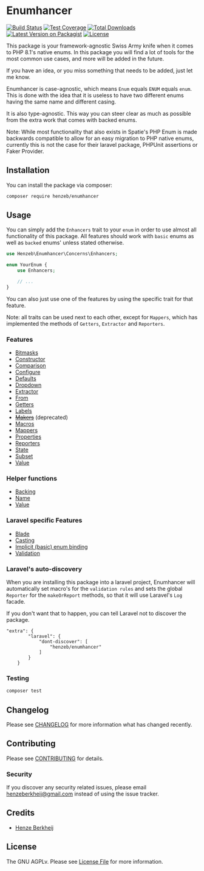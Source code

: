 # Enumhancer

[![Build Status](https://github.com/henzeb/enumhancer/workflows/tests/badge.svg)](https://github.com/henzeb/enumhancer/actions)
[![Test Coverage](https://api.codeclimate.com/v1/badges/5cee34b5dd839b0c2cdd/test_coverage)](https://codeclimate.com/github/henzeb/enumhancer/test_coverage)
[![Total Downloads](https://img.shields.io/packagist/dt/henzeb/enumhancer.svg)](https://packagist.org/packages/henzeb/enumhancer)
[![Latest Version on Packagist](https://img.shields.io/packagist/v/henzeb/enumhancer.svg)](https://packagist.org/packages/henzeb/enumhancer)
[![License](https://img.shields.io/packagist/l/henzeb/enumhancer)](https://packagist.org/packages/henzeb/enumhancer)

This package is your framework-agnostic Swiss Army knife when it comes to
PHP 8.1's native enums. In this package you will find a lot of tools for
the most common use cases, and more will be added in the future.

If you have an idea, or you miss something that needs to be added, just let me
know.

Enumhancer is case-agnostic, which means `Enum` equals `ENUM` equals `enum`.
This is done with the idea that it is useless to have two different enums
having the same name and different casing.

It is also type-agnostic. This way you can steer clear as much as possible
from the extra work that comes with backed enums.

Note: While most functionality that also exists in Spatie's PHP Enum is made
backwards compatible to allow for an easy migration to PHP native enums,
currently this is not the case for their laravel package, PHPUnit assertions or
Faker Provider.

## Installation

You can install the package via composer:

```bash
composer require henzeb/enumhancer
```

## Usage

You can simply add the `Enhancers` trait to your `enum` in order to use almost
all functionality of this package. All features should work with `basic` enums as
well as `backed` enums' unless stated otherwise.

```php
use Henzeb\Enumhancer\Concerns\Enhancers;

enum YourEnum {
    use Enhancers;

    // ...
}
```

You can also just use one of the features by using the specific trait for that
feature.

Note: all traits can be used next to each other, except for `Mappers`, which has
implemented the methods of `Getters`, `Extractor` and `Reporters`.

### Features

- [Bitmasks](docs/bitmasks.md)
- [Constructor](docs/constructor.md)
- [Comparison](docs/comparison.md)
- [Configure](docs/configure.md)
- [Defaults](docs/defaults.md)
- [Dropdown](docs/dropdown.md)
- [Extractor](docs/extractor.md)
- [From](docs/from.md)
- [Getters](docs/getters.md)
- [Labels](docs/labels.md)
- ~~[Makers](docs/makers.md)~~ (deprecated)
- [Macros](docs/macros.md)
- [Mappers](docs/mappers.md)
- [Properties](docs/properties.md)
- [Reporters](docs/reporters.md)
- [State](docs/state.md)
- [Subset](docs/subset.md)
- [Value](docs/value.md)

### Helper functions

- [Backing](docs/functions.md#backing)
- [Name](docs/functions.md#name)
- [Value](docs/functions.md#value)

### Laravel specific Features

- [Blade](docs/blade.md)
- [Casting](docs/casting.md)
- [Implicit (basic) enum binding](docs/binding.md)
- [Validation](docs/laravel.validation.md)

### Laravel's auto-discovery

When you are installing this package into a laravel project, Enumhancer will
automatically set macro's for the `validation rules` and sets the global
`Reporter` for the `makeOrReport` methods, so that it will use Laravel's
`Log` facade.

If you don't want that to happen, you can tell Laravel not to discover the
package.

```composer
"extra": {
        "laravel": {
            "dont-discover": [
                "henzeb/enumhancer"
            ]
        }
    }
```

### Testing

```bash
composer test
```

## Changelog

Please see [CHANGELOG](CHANGELOG.md) for more information what has changed
recently.

## Contributing

Please see [CONTRIBUTING](CONTRIBUTING.md) for details.

### Security

If you discover any security related issues, please email
henzeberkheij@gmail.com instead of using the issue tracker.

## Credits

- [Henze Berkheij](https://github.com/henzeb)

## License

The GNU AGPLv. Please see [License File](LICENSE.md) for more information.
